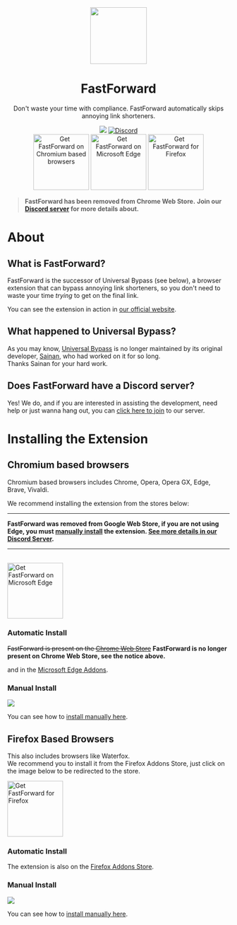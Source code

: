 <div align="center">
<img src="https://avatars.githubusercontent.com/u/88992224?s=200&v=4" width="128" />
<h1> FastForward </h1>
<p> Don't waste your time with compliance. FastForward automatically skips annoying link shorteners. </p>


[<img src="https://badgen.net/github/checks/FastForwardTeam/FastForward?label=Build" />](https://github.com/FastForwardTeam/FastForward/blob/main/.github/workflows/main.yml)
<a href="https://discord.gg/RSAf7b5njt" target="_blank"> <img alt="Discord" src="https://img.shields.io/discord/876622516607656006?label=Our%20Discord&logo=discord"> </a> <br>
<a href="https://chrome.google.com/webstore/detail/fastforward/icallnadddjmdinamnolclfjanhfoafe"><img src="https://user-images.githubusercontent.com/585534/107280622-91a8ea80-6a26-11eb-8d07-77c548b28665.png" alt="Get FastForward on Chromium based browsers" width="126px"></a>
<a href="https://microsoftedge.microsoft.com/addons/detail/fastforward/ldcclmkclhomnpcnccgbgleikchbnecl"><img src="https://user-images.githubusercontent.com/585534/107280673-a5ece780-6a26-11eb-9cc7-9fa9f9f81180.png" alt="Get FastForward on Microsoft Edge" width="126px"></a>
<a href="https://addons.mozilla.org/firefox/addon/fastforwardteam/"><img src="https://user-images.githubusercontent.com/585534/107280546-7b9b2a00-6a26-11eb-8f9f-f95932f4bfec.png" alt="Get FastForward for Firefox" width="126px"></a> 
</div>

> **FastForward has been removed from Chrome Web Store.**
> **Join our [Discord server](https://discord.gg/RSAf7b5njt) for more details about.**

# About
## What is FastForward?
FastForward is the successor of Universal Bypass (see below), a browser extension that can bypass annoying link shorteners, so you don't need to waste your time _trying_ to get on the final link.

You can see the extension in action in [our official website](https://fastforward.team/example-links).

## What happened to Universal Bypass?
As you may know, [Universal Bypass](https://github.com/Sainan/Universal-Bypass) is no longer maintained by its original developer, [Sainan](https://github.com/Sainan), who had worked on it for so long.\
Thanks Sainan for your hard work.

## Does FastForward have a Discord server?
Yes! We do, and if you are interested in assisting the development, need help or just wanna hang out, you can [click here to join](https://discord.gg/RSAf7b5njt) to our server.

<!-- i will use this later [<img src="https://i.ibb.co/X70qCQx/Discord-Logo-Color.png" width="40" />](https://discord.gg/RSAf7b5njt) -->

# Installing the Extension
## Chromium based browsers
Chromium based browsers includes Chrome, Opera, Opera GX, Edge, Brave, Vivaldi.

We recommend installing the extension from the stores below:

****
**FastForward was removed from Google Web Store, if you are not using Edge, you must [manually install](https://github.com/FastForwardTeam/FastForward/blob/main/INSTALLING.md) the extension. [See more details in our Discord Server](https://discord.gg/RSAf7b5njt).**
****
<!--<a href="https://chrome.google.com/webstore/detail/fastforward/icallnadddjmdinamnolclfjanhfoafe"><img src="https://user-images.githubusercontent.com/585534/107280622-91a8ea80-6a26-11eb-8d07-77c548b28665.png" alt="Get FastForward on Chromium based browsers" width="126px"></a>-->
<br>
<a href="https://microsoftedge.microsoft.com/addons/detail/fastforward/ldcclmkclhomnpcnccgbgleikchbnecl"><img src="https://user-images.githubusercontent.com/585534/107280673-a5ece780-6a26-11eb-9cc7-9fa9f9f81180.png" alt="Get FastForward on Microsoft Edge" width="126px"></a>

### Automatic Install
~~FastForward is present on the [Chrome Web Store](https://chrome.google.com/webstore/detail/fastforward/icallnadddjmdinamnolclfjanhfoafe)~~ **FastForward is no longer present on Chrome Web Store, see the notice above.**

and in the [Microsoft Edge Addons](https://microsoftedge.microsoft.com/addons/detail/fastforward/ldcclmkclhomnpcnccgbgleikchbnecl).

### Manual Install
[<img src="https://img.shields.io/badge/Chromium-Unstable-e77334" />](https://nightly.link/FastForwardTeam/FastForward/workflows/main/main/FastForward_chromium.zip)

You can see how to [install manually here](https://github.com/FastForwardTeam/FastForward/blob/main/INSTALLING.md).

## Firefox Based Browsers
This also includes browsers like Waterfox. <br>
We recommend you to install it from the Firefox Addons Store, just click on the image below to be redirected to the store.

<a href="https://addons.mozilla.org/firefox/addon/fastforwardteam/"><img src="https://user-images.githubusercontent.com/585534/107280546-7b9b2a00-6a26-11eb-8f9f-f95932f4bfec.png" alt="Get FastForward for Firefox" width="126px"></a> 
### Automatic Install
The extension is also on the [Firefox Addons Store](https://addons.mozilla.org/firefox/addon/fastforwardteam/).

### Manual Install
[<img src="https://img.shields.io/badge/Firefox-Unstable-e77334" />](https://nightly.link/FastForwardTeam/FastForward/workflows/main/main/FastForward_firefox.zip)

You can see how to [install manually here](https://github.com/FastForwardTeam/FastForward/blob/main/INSTALLING.md).
